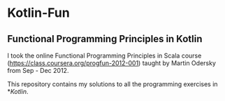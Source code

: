 # Kotlin-Fun
## Functional Programming Principles in Kotlin
I took the online Functional Programming Principles in Scala course (https://class.coursera.org/progfun-2012-001) taught by Martin Odersky from Sep - Dec 2012.

This repository contains my solutions to all the programming exercises in **Kotlin*.
